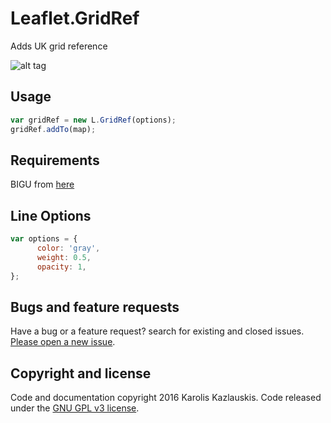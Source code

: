 # Leaflet.GridRef
Adds UK grid reference 

![alt tag](https://raw.githubusercontent.com/kazlauskis/Leaflet.GridRef/master/grid.gif)

## Usage

```javascript
var gridRef = new L.GridRef(options);
gridRef.addTo(map);
```

## Requirements

BIGU from [here](https://www.github.com/kazlauskis/BIGU)

## Line Options

```javascript
var options = {
      color: 'gray',
      weight: 0.5,
      opacity: 1,
};
```


## Bugs and feature requests

Have a bug or a feature request? search for existing and closed issues. [Please open a new issue](https://github.com/kazlauskis/Leaflet.GridRef/issues).


## Copyright and license

Code and documentation copyright 2016 Karolis Kazlauskis. Code released under the [GNU GPL v3 license](LICENSE).
